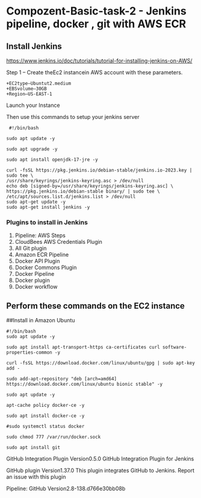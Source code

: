# Compozent-Basic-task-2 - Jenkins pipeline, docker , git with AWS ECR

## Install Jenkins

https://www.jenkins.io/doc/tutorials/tutorial-for-installing-jenkins-on-AWS/

Step 1 – Create theEc2 instancein AWS account with these parameters.

    +EC2type–Ubuntut2.medium
    +EBSvolume–30GB
    +Region–US-EAST-1

Launch your Instance

Then use this commands to setup your jenkins server
     
     #!/bin/bash

    sudo apt update -y

    sudo apt upgrade -y 

    sudo apt install openjdk-17-jre -y

    curl -fsSL https://pkg.jenkins.io/debian-stable/jenkins.io-2023.key | sudo tee \
    /usr/share/keyrings/jenkins-keyring.asc > /dev/null
    echo deb [signed-by=/usr/share/keyrings/jenkins-keyring.asc] \
    https://pkg.jenkins.io/debian-stable binary/ | sudo tee \
    /etc/apt/sources.list.d/jenkins.list > /dev/null
    sudo apt-get update -y 
    sudo apt-get install jenkins -y



### Plugins to install in Jenkins

1. Pipeline: AWS Steps
2. CloudBees AWS Credentials Plugin
3. All Git plugin
4. Amazon ECR Pipeline
5. Docker API Plugin
6. Docker Commons Plugin
7. Docker Pipeline
8. Docker plugin
9. Docker workflow

   
## Perform these commands on the EC2 instance

##Install in Amazon Ubuntu

    #!/bin/bash
    sudo apt update -y

    sudo apt install apt-transport-https ca-certificates curl software-properties-common -y

    curl -fsSL https://download.docker.com/linux/ubuntu/gpg | sudo apt-key add -

    sudo add-apt-repository "deb [arch=amd64] https://download.docker.com/linux/ubuntu bionic stable" -y

    sudo apt update -y

    apt-cache policy docker-ce -y

    sudo apt install docker-ce -y

    #sudo systemctl status docker

    sudo chmod 777 /var/run/docker.sock

    sudo apt install git





GitHub Integration Plugin
Version0.5.0
GitHub Integration Plugin for Jenkins


GitHub plugin
Version1.37.0
This plugin integrates GitHub to Jenkins.
Report an issue with this plugin


Pipeline: GitHub
Version2.8-138.d766e30bb08b

